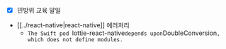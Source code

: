 - [x] 민방위 교육 말일
- [[../react-native|react-native]] 에러처리
  - `The Swift pod `lottie-react-native` depends upon `DoubleConversion`, which does not define modules.`
